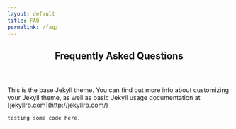 ```yaml
---
layout: default
title: FAQ
permalink: /faq/
---
```

<section class="wrapper style1">
  <div class="container">
    <div id="content">    
      <article>
        <header>
          <h2>Frequently Asked Questions</h2>
          </header>

<div markdown="1">
This is the base Jekyll theme. You can find out more info about customizing your Jekyll theme, as well as basic Jekyll usage documentation at [jekyllrb.com](http://jekyllrb.com/)

```
testing some code here.

```
</div>

</article>
</div>
</div>
</section>